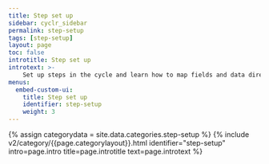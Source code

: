```yaml
---
title: Step set up
sidebar: cyclr_sidebar
permalink: step-setup
tags: [step-setup]
layout: page
toc: false
introtitle: Step set up
introtext: >-
    Set up steps in the cycle and learn how to map fields and data directly through the API.
menus:
  embed-custom-ui:
    title: Step set up
    identifier: step-setup
    weight: 3
---
```

{% assign categorydata = site.data.categories.step-setup %}
{% include v2/category/{{page.categorylayout}}.html identifier="step-setup" intro=page.intro title=page.introtitle text=page.introtext %}
